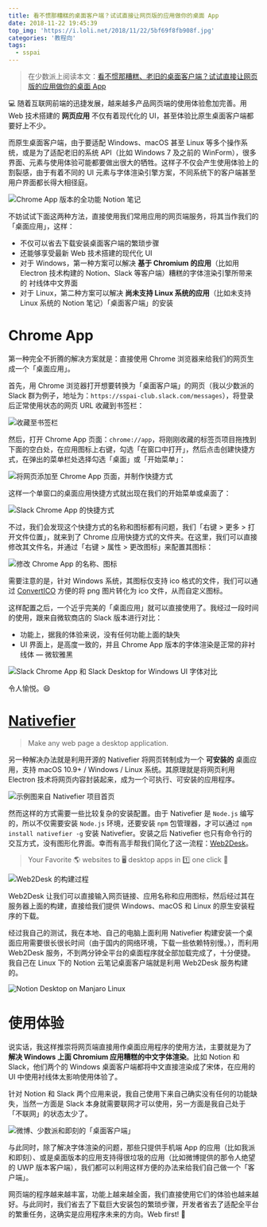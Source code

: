 ```yaml
---
title: 看不惯那糟糕的桌面客户端？试试直接让网页版的应用做你的桌面 App
date: 2018-11-22 19:45:39
top_img: 'https://i.loli.net/2018/11/22/5bf69f8fb908f.jpg'
categories: '教程向'
tags:
  - sspai
---
```


> 在少数派上阅读本文：[看不惯那糟糕、老旧的桌面客户端？试试直接让网页版的应用做你的桌面 App](https://sspai.com/post/50250)

💻 随着互联网前端的迅捷发展，越来越多产品网页端的使用体验愈加完善。用 Web 技术搭建的 **网页应用** 不仅有着现代化的 UI，甚至体验比原生桌面客户端都要好上不少。

而原生桌面客户端，由于要适配 Windows、macOS 甚至 Linux 等多个操作系统，或是为了适配老旧的系统 API（比如 Windows 7 及之前的 WinForm），很多界面、元素与使用体验可能都要做出很大的牺牲。这样子不仅会产生使用体验上的割裂感，由于有着不同的 UI 元素与字体渲染引擎方案，不同系统下的客户端甚至用户界面都长得大相径庭。

![Chrome App 版本的全功能 Notion 笔记](https://i.loli.net/2018/11/22/5bf69922d2197.png)

不妨试试下面这两种方法，直接使用我们常用应用的网页端服务，将其当作我们的「桌面应用」，这样：

- 不仅可以省去下载安装桌面客户端的繁琐步骤
- 还能够享受最新 Web 技术搭建的现代化 UI
- 对于 Windows，第一种方案可以解决 **基于 Chromium 的应用**（比如用 Electron 技术构建的 Notion、Slack 等客户端）糟糕的字体渲染引擎所带来的 衬线体中文界面
- 对于 Linux，第二种方案可以解决 **尚未支持 Linux 系统的应用**（比如未支持 Linux 系统的 Notion 笔记）「桌面客户端」的安装

# Chrome App

第一种完全不折腾的解决方案就是：直接使用 Chrome 浏览器来给我们的网页生成一个「桌面应用」。

首先，用 Chrome 浏览器打开想要转换为「桌面客户端」的网页（我以少数派的 Slack 群为例子，地址为：`https://sspai-club.slack.com/messages`），将登录后正常使用状态的网页 URL 收藏到书签栏：

![收藏至书签栏](https://i.loli.net/2018/11/22/5bf699496d91f.png)

然后，打开 Chrome App 页面：`chrome://app`，将刚刚收藏的标签页项目拖拽到下面的空白处，在应用图标上右键，勾选「在窗口中打开」，然后点击创建快捷方式，在弹出的菜单栏处选择勾选「桌面」或「开始菜单」：

![将网页添加至 Chrome App 页面，并制作快捷方式](https://i.loli.net/2018/11/22/5bf6996a242ff.gif)

这样一个单窗口的桌面应用快捷方式就出现在我们的开始菜单或桌面了：

![Slack Chrome App 的快捷方式](https://i.loli.net/2018/11/22/5bf699a147ba1.png)

不过，我们会发现这个快捷方式的名称和图标都有问题，我们「右键 > 更多 > 打开文件位置」，就来到了 Chrome 应用快捷方式的文件夹。在这里，我们可以直接修改其文件名，并通过「右键 > 属性 > 更改图标」来配置其图标：

![修改 Chrome App 的名称、图标](https://i.loli.net/2018/11/22/5bf69a8ea75ce.gif)

需要注意的是，针对 Windows 系统，其图标仅支持 ico 格式的文件，我们可以通过 [ConvertICO](https://convertico.com/) 方便的将 png 图片转化为 ico 文件，从而自定义图标。

这样配置之后，一个近乎完美的「桌面应用」就可以直接使用了。我经过一段时间的使用，跟来自微软商店的 Slack 版本进行对比：

- 功能上，据我的体验来说，没有任何功能上面的缺失
- UI 界面上，是高度一致的，并且 Chrome App 版本的字体渲染是正常的非衬线体 — 微软雅黑

![Slack Chrome App 和 Slack Desktop for Windows UI 字体对比](https://i.loli.net/2018/11/22/5bf69a1d939d9.jpg)

令人愉悦。😄

# [Nativefier](https://github.com/jiahaog/nativefier/)

> Make any web page a desktop application.

另一种解决办法就是利用开源的 Nativefier 将网页转制成为一个 **可安装的** 桌面应用，支持 macOS 10.9+ / Windows / Linux 系统。其原理就是将网页利用 Electron 技术将网页内容封装起来，成为一个可执行、可安装的应用程序。

![示例图来自 Nativefier 项目首页](https://i.loli.net/2018/11/22/5bf69a80bd69b.gif)

然而这样的方式需要一些比较复杂的安装配置。由于 Nativefier 是 `Node.js` 编写的，所以不仅需要安装 `Node.js` 环境，还要安装 `npm` 包管理器，才可以通过 `npm install nativefier -g` 安装 Nativefier。安装之后 Nativefier 也只有命令行的交互方式，没有图形化界面。幸而有高手帮我们简化了这一流程：[Web2Desk](https://desktop.appmaker.xyz/)。

> Your Favorite 🌎 websites to 🖥 desktop apps in 1️⃣ one click 🚀

![Web2Desk 的构建过程](https://i.loli.net/2018/11/22/5bf69ade95ab0.gif)

Web2Desk 让我们可以直接输入网页链接、应用名称和应用图标，然后经过其在服务器上面的构建，直接给我们提供 Windows、macOS 和 Linux 的原生安装程序的下载。

经过我自己的测试，我在本地、自己的电脑上面利用 Nativefier 构建安装一个桌面应用需要很长很长时间（由于国内的网络环境，下载一些依赖特别慢。），而利用 Web2Desk 服务，不到两分钟全平台的桌面程序就全部加载完成了，十分便捷。我自己在 Linux 下的 Notion 云笔记桌面客户端就是利用 Web2Desk 服务构建的。

![Notion Desktop on Manjaro Linux](https://i.loli.net/2018/11/22/5bf69b08d720a.png)

# 使用体验

说实话，我这样推崇将网页端直接用作桌面应用程序的使用方法，主要就是为了 **解决 Windows 上面 Chromium 应用糟糕的中文字体渲染**。比如 Notion 和 Slack，他们两个的 Windows 桌面客户端都将中文直接渲染成了宋体，在应用的 UI 中使用衬线体太影响使用体验了。

针对 Notion 和 Slack 两个应用来说，我自己使用下来自己确实没有任何的功能缺失，当然一方面是 Slack 本身就需要联网才可以使用，另一方面是我自己处于「不联网」的状态太少了。

![微博、少数派和即刻的「桌面客户端」](https://i.loli.net/2018/11/22/5bf69b41cbf4f.png)

与此同时，除了解决字体渲染的问题，那些只提供手机端 App 的应用（比如我派和即刻）、或是桌面版本的应用支持得很垃圾的应用（比如微博提供的那令人绝望的 UWP 版本客户端），我们都可以利用这样方便的办法来给我们自己做一个「客户端」。

网页端的程序越来越丰富，功能上越来越全面，我们直接使用它们的体验也越来越好。与此同时，我们省去了下载巨大安装包的繁琐步骤，开发者省去了适配全平台的繁重任务，这确实是应用程序未来的方向。Web first! 💪
